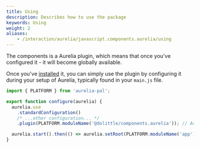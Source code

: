 ```yaml
---
title: Using
description: Describes how to use the package
keywords: Using
weight: 2
aliases: 
    - /interaction/aurelia/javascript.components.aurelia/using
---
```

The components is a Aurelia plugin, which means that once you've configured it -
it will become globally available.

Once you've [installed](../installing) it, you can simply use the plugin by configuring it during your
setup of Aurelia, typically found in your `main.js` file.

```javascript
import { PLATFORM } from 'aurelia-pal';

export function configure(aurelia) {
  aurelia.use
    .standardConfiguration()
    /* ...other configuration... */
    .plugin(PLATFORM.moduleName('@dolittle/components.aurelia')); // Add Dolittle Components plugin

  aurelia.start().then(() => aurelia.setRoot(PLATFORM.moduleName('app')));
}
```
